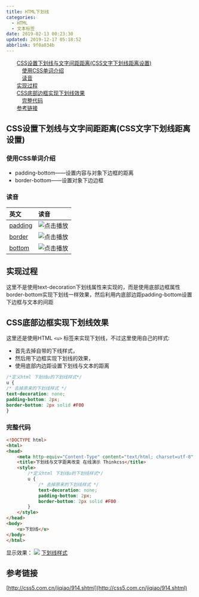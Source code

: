 ```yaml
---
title: HTML下划线
categories: 
  - HTML
  - 文本标签
date: 2019-02-13 00:23:30
updated: 2019-12-17 05:18:52
abbrlink: 9f0a034b
---
```

<div id='my_toc'><a href="/blog/9f0a034b/#CSS设置下划线与文字间距距离-CSS文字下划线距离设置" class="header_2">CSS设置下划线与文字间距距离(CSS文字下划线距离设置)</a>&nbsp;<br><a href="/blog/9f0a034b/#使用CSS单词介绍" class="header_3">使用CSS单词介绍</a>&nbsp;<br><a href="/blog/9f0a034b/#读音" class="header_3">读音</a>&nbsp;<br><a href="/blog/9f0a034b/#实现过程" class="header_2">实现过程</a>&nbsp;<br><a href="/blog/9f0a034b/#CSS底部边框实现下划线效果" class="header_2">CSS底部边框实现下划线效果</a>&nbsp;<br><a href="/blog/9f0a034b/#完整代码" class="header_3">完整代码</a>&nbsp;<br><a href="/blog/9f0a034b/#参考链接" class="header_2">参考链接</a>&nbsp;<br></div>
<style>.header_1{margin-left: 1em;}.header_2{margin-left: 2em;}.header_3{margin-left: 3em;}.header_4{margin-left: 4em;}.header_5{margin-left: 5em;}.header_6{margin-left: 6em;}</style>
<!--more-->
<script>if (navigator.platform.search('arm')==-1){document.getElementById('my_toc').style.display = 'none';}var e,p = document.getElementsByTagName('p');while (p.length>0) {e = p[0];e.parentElement.removeChild(e);}</script>

<!--end-->
## CSS设置下划线与文字间距距离(CSS文字下划线距离设置) ##
###  使用CSS单词介绍 ###
- padding-bottom——设置内容与对象下边框的距离
- border-bottom——设置对象下边边框

### 读音 ###
|英文|读音|
|:--|:--|
|<a href="https://fanyi.baidu.com/?#en/zh/padding">padding</a>|<img src="/images/play.png" onclick="paly_audioID20181206120004();" class="shake-little" style="border: 0px;" title="点击播放">|
|<a href="https://fanyi.baidu.com/?#en/zh/border">border</a>|<img src="/images/play.png" onclick="paly_audioID20181206120033();" class="shake-little" style="border: 0px;" title="点击播放">|
|<a href="https://fanyi.baidu.com/?#en/zh/bottom">bottom</a>|<img src="/images/play.png" onclick="paly_audioID20181206120114();" class="shake-little" style="border: 0px;" title="点击播放">|

<audio src="http://fanyi.baidu.com/gettts?lan=en&text=bottom&spd=3&source=web" id="audioID20181206120114"></audio>
<script>
    function paly_audioID20181206120114() {var id = document.getElementById("audioID20181206120114");if (id != null) {id.play();}}
</script>
<audio src="http://fanyi.baidu.com/gettts?lan=en&text=border&spd=3&source=web" id="audioID20181206120033"></audio>
<script>
    function paly_audioID20181206120033() {var id = document.getElementById("audioID20181206120033");if (id != null) {id.play();}}
</script>
<audio src="http://fanyi.baidu.com/gettts?lan=en&text=padding&spd=3&source=web" id="audioID20181206120004"></audio>
<script>
    function paly_audioID20181206120004() {var id = document.getElementById("audioID20181206120004");if (id != null) {id.play();}}
</script>

## 实现过程 ##
这里不是使用text-decoration下划线属性来实现的，而是使用底部边框属性border-bottom实现下划线一样效果，然后利用内底部边距padding-bottom设置下边框与文本的间距

## CSS底部边框实现下划线效果 ##
这里还是使用HTML `<u>` 标签来实现下划线，不过这里使用自己的样式:
- 首先去掉自带的下线样式，
- 然后用下边框实现下划线的效果，
- 使用底部内边距设置下划线与文本的距离

```css
/*定义html 下划线u的下划线样式*/
u {
/* 去掉原来的下划线样式 */
text-decoration: none;
padding-bottom: 2px;
border-bottom: 2px solid #F00
}
```
### 完整代码 ###
```html
<!DOCTYPE html>
<html>
<head>
    <meta http-equiv="Content-Type" content="text/html; charset=utf-8" />
    <title>下划线与文字距离改变 在线演示 Thinkcss</title>
    <style>
        /*定义html 下划线u的下划线样式*/
        u {
            /* 去掉原来的下划线样式 */
            text-decoration: none;
            padding-bottom: 2px;
            border-bottom: 2px solid #F00
        }
    </style>
</head>
<body>
    <u>下划线</u>
</body>
</html>
```
显示效果：
![](https://image-1257720033.cos.ap-shanghai.myqcloud.com/blog/HTML/wenbenTags/u/mycss.png)
<u>下划线样式</u>
## 参考链接 ##
[http://css5.com.cn/jiqiao/914.shtml](http://css5.com.cn/jiqiao/914.shtml)
